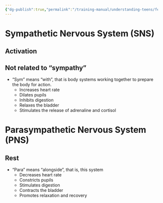 ```yaml
---
{"dg-publish":true,"permalink":"/training-manual/understanding-teens/fearfully-and-wonderfully-made/"}
---
```


# Sympathetic Nervous System (SNS) 
## Activation
## Not related to “sympathy”
- “Sym” means “with”, that is body systems working together to prepare the body for action.
	- Increases heart rate
	- Dilates pupils
	- Inhibits digestion
	- Relaxes the bladder
	- Stimulates the release of adrenaline and cortisol

# Parasympathetic Nervous System (PNS)
## Rest 
- “Para” means “alongside”, that is, this system  
	- Decreases heart rate
	- Constricts pupils
	- Stimulates digestion
	- Contracts the bladder
	- Promotes relaxation and recovery
